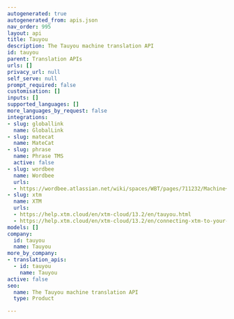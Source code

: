 ```yaml
---
autogenerated: true
autogenerated_from: apis.json
nav_order: 995
layout: api
title: Tauyou
description: The Tauyou machine translation API
id: tauyou
parent: Translation APIs
urls: []
privacy_url: null
self_serve: null
prompt_required: false
customisation: []
inputs: []
supported_languages: []
more_languages_by_request: false
integrations:
- slug: globallink
  name: GlobalLink
- slug: matecat
  name: MateCat
- slug: phrase
  name: Phrase TMS
  active: false
- slug: wordbee
  name: Wordbee
  urls:
  - https://wordbee.atlassian.net/wiki/spaces/WBT/pages/711232/Machine+Translation+Settings
- slug: xtm
  name: XTM
  urls:
  - https://help.xtm.cloud/en/xtm-cloud/13.2/en/tauyou.html
  - https://help.xtm.cloud/en/xtm-cloud/13.2/en/connecting-xtm-to-your-tauyou-mt-engine.html
models: []
company:
  id: tauyou
  name: Tauyou
more_by_company:
- translation_apis:
  - id: tauyou
    name: Tauyou
active: false
seo:
  name: The Tauyou machine translation API
  type: Product

---
```


